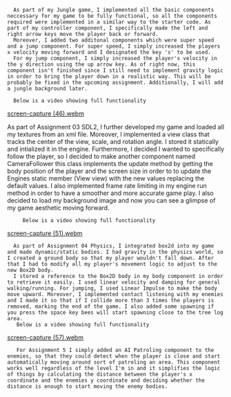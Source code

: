 




      As part of my Jungle game, I implemented all the basic components neccessary for my game to be fully functional, so all the components required were implemented in a similar way to the starter code. As part of my controller component, I specifically made the left and right arrow keys move the player back or forward. 
      Moreover, I added two additonal components which were super speed and a jump component. For super speed, I simply increased the players x velocity moving forward and I designated the key 's' to be used. 
      For my jump component, I simply increased the player's velocity in the y direction using the up arrow key. As of right now, this component isn't finished since I still need to implement gravity logic in order to bring the player down in a realistic way. This will be probably be fixed in the upcoming assignment. Additionally, I will add a jungle background later.

      Below is a video showing full functionality

[screen-capture (46).webm](https://github.com/user-attachments/assets/58730152-94f3-4655-adf6-8cbceb1bb65b)

   As part of Assignment 03 SDL2, I further developed my game and loaded all my textures from an xml file. Moreover, I implemented a view class that tracks the center of the view, scale, and rotation angle.
   I stored it statically and intialized it in the engine. Furthermore, I decided I wanted to specifically follow the player, so I decided to make another component named CameraFollower this class implements the update method by getting the body position of the player and the screen size in order to to update the Engines static member (View view) with the new values replacing the default values. 
   I also implemented frame rate limiting in my engine run method in order to have a smoother and more accurate game play. I also decided to load my background image and now you can see a glimpse of my game aesthetic moving forward.

         Below is a video showing full functionality
[screen-capture (51).webm](https://github.com/user-attachments/assets/0fa78a03-186e-480c-8b5f-19fb5115f08b)


      As part of Assignment 04 Physics, I integrated box2d into my game and made dynamic/static bodies. I had gravity in the physics world, so I created a ground body so that my player wouldn't fall down. After that I had to modify all my player's movement logic to adjust to the new Box2D body. 
      I stored a reference to the Box2D body in my body component in order to retrieve it easily. I used linear velocity and damping for general walking/running. For jumping, I used Linear Impulse to make the body move upward. Moreover, I implemented contact listening with my enemies and I made it so that if I collide more than 3 times the players is removed, marking the end of the game. I also added some spawning if you press the space key bees will start spawning close to the tree log area.
       Below is a video showing full functionality
[screen-capture (57).webm](https://github.com/user-attachments/assets/25320b16-a552-49c0-a0b0-4c7e73e2a469)

       For Assignment 5 I simply added an AI Patroling component to the enemies, so that they could detect when the player is close and start automatically moving around sort of patroling an area. This component works well regardless of the level I'm in and it simplifies the logic of things by calculating the distance between the player's x coordinate and the enemies y coordinate and deciding whether the distance is enough to start moving the enemy bodies.
